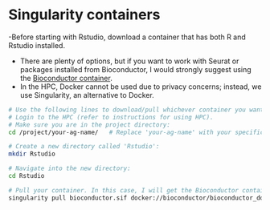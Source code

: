 # Singularity containers
-Before starting with Rstudio, download a container that has both R and Rstudio installed.
- There are plenty of options, but if you want to work with Seurat or packages installed from Bioconductor, I would strongly suggest using the [Bioconductor container](https://hub.docker.com/r/bioconductor/bioconductor_docker).
- In the HPC, Docker cannot be used due to privacy concerns; instead, we use Singularity, an alternative to Docker.

```bash
# Use the following lines to download/pull whichever container you want to use. Here, I am pulling the latest version of the Bioconductor container:
# Login to the HPC (refer to instructions for using HPC).
# Make sure you are in the project directory:
cd /project/your-ag-name/   # Replace 'your-ag-name' with your specific project name, e.g., /project/ag-georgiev/

# Create a new directory called 'Rstudio':
mkdir Rstudio

# Navigate into the new directory:
cd Rstudio

# Pull your container. In this case, I will get the Bioconductor container and save it as 'bioconductor.sif':
singularity pull bioconductor.sif docker://bioconductor/bioconductor_docker
